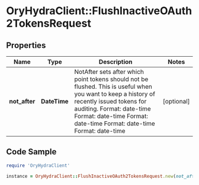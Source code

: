 # OryHydraClient::FlushInactiveOAuth2TokensRequest

## Properties

Name | Type | Description | Notes
------------ | ------------- | ------------- | -------------
**not_after** | **DateTime** | NotAfter sets after which point tokens should not be flushed. This is useful when you want to keep a history of recently issued tokens for auditing. Format: date-time Format: date-time Format: date-time Format: date-time Format: date-time | [optional] 

## Code Sample

```ruby
require 'OryHydraClient'

instance = OryHydraClient::FlushInactiveOAuth2TokensRequest.new(not_after: null)
```


